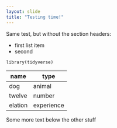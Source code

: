 ```yaml
---
layout: slide
title: "Testing time!"
---
```


Same test, but without the section headers:

* first list item
* second

`library(tidyverse)`

|name|type|
|---|---|
|dog|animal|
|twelve|number|
|elation|experience|

Some more text below the other stuff

